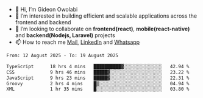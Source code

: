 - 👋 Hi, I’m Gideon Owolabi
- 👀 I’m interested in building efficient and scalable applications across the frontend and backend
- 💞️ I’m looking to collaborate on <b>frontend(react)</b>, <b>mobile(react-native)</b> and <b>backend(Nodejs, Laravel)</b> projects
- 📫 How to reach me <a href="mailto:gideoniyin2021@gmail.com">Mail</a>, <a href="https://www.linkedin.com/in/gideon-owolabi-9b667a232/">LinkedIn</a> and <a href="https://wa.me/2348055377085">Whatsapp</a>

<!---
gude1/gude1 is a ✨ special ✨ repository because its `README.md` (this file) appears on your GitHub profile.
You can click the Preview link to take a look at your changes.
--->

<!--START_SECTION:waka-->

```txt
From: 12 August 2025 - To: 19 August 2025

TypeScript      18 hrs 4 mins   ██████████▓░░░░░░░░░░░░░░   42.94 %
CSS             9 hrs 46 mins   █████▓░░░░░░░░░░░░░░░░░░░   23.22 %
JavaScript      9 hrs 23 mins   █████▓░░░░░░░░░░░░░░░░░░░   22.31 %
Groovy          2 hrs 4 mins    █▒░░░░░░░░░░░░░░░░░░░░░░░   04.94 %
XML             1 hr 35 mins    █░░░░░░░░░░░░░░░░░░░░░░░░   03.80 %
```

<!--END_SECTION:waka-->
